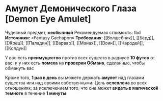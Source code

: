 # Амулет Демонического Глаза [Demon Eye Amulet]

Чудесный предмет, **необычный**
Рекомендуемая стоимость: tbd
**Источники:** «Fantasy Gachapon»
**Требования**: [[Волшебник]], [[Бард]], [[Жрец]], [[Паладин]], [[Варвар]], [[Монах]], [[Воин]], [[Чародей]], [[Колдун]]

У вас есть **преимущество** против всех существ в радиусе **10 футов** от вас, и у них есть **помеха** на **проверки Обмана**, сделанные, чтобы обмануть вас

Кроме того, **1 раз в день** вы можете держать **амулет** над глазами существа или над своими собственными. Цель **ослеплена** во всех отношениях, за исключением того, что она может **видеть в магической темноте** в течение **1 минуты**